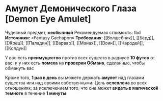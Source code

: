 # Амулет Демонического Глаза [Demon Eye Amulet]

Чудесный предмет, **необычный**
Рекомендуемая стоимость: tbd
**Источники:** «Fantasy Gachapon»
**Требования**: [[Волшебник]], [[Бард]], [[Жрец]], [[Паладин]], [[Варвар]], [[Монах]], [[Воин]], [[Чародей]], [[Колдун]]

У вас есть **преимущество** против всех существ в радиусе **10 футов** от вас, и у них есть **помеха** на **проверки Обмана**, сделанные, чтобы обмануть вас

Кроме того, **1 раз в день** вы можете держать **амулет** над глазами существа или над своими собственными. Цель **ослеплена** во всех отношениях, за исключением того, что она может **видеть в магической темноте** в течение **1 минуты**